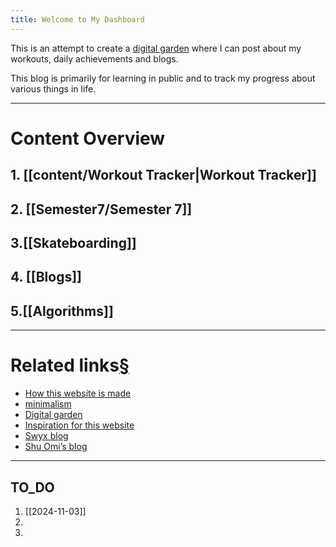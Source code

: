 ```yaml
---
title: Welcome to My Dashboard
---
```

This is an attempt to create a [digital garden](https://maggieappleton.com/garden-history) where I can post about my workouts, daily achievements and blogs. 

This blog is primarily for learning in public and to track my progress about various things in life.


---
# Content Overview
## 1. [[content/Workout Tracker|Workout Tracker]]

## 2. [[Semester7/Semester 7]]

## 3.[[Skateboarding]]

## 4. [[Blogs]]

## 5.[[Algorithms]]

---
# Related links[§](https://glitchdawg.github.io/parnassus/#related-links)

- [How this website is made](https://quartz.jzhao.xyz/)
- [minimalism](https://en.wikipedia.org/wiki/Minimalism)
- [Digital garden](https://maggieappleton.com/garden-history)
- [Inspiration for this website](https://www.youtube.com/redirect?event=video_description&redir_token=QUFFLUhqblN6VHI2c3BTUF9JN21tR1ZOYjI2RWttd2c4UXxBQ3Jtc0ttS3I0MDVSX1FvT29adTFmNHE3aF9yNWpxa2M4VXdVRVV3YXM0MDZELWRXU095WDRqLWI4MWZiaVU2Yy1KeHhPRHFCT1d2eU1Qc1NNUGF1b0xYdmJfMXJnYmREb25FZ0s4Z1FzLTFRc3BYa2FJeGJOdw&q=https%3A%2F%2Fnotes.nicolevanderhoeven.com%2FHow%2Bto%2Bpublish%2BObsidian%2Bnotes%2Bwith%2BQuartz%2Bon%2BGitHub%2BPages&v=6s6DT1yN4dw)
- [Swyx blog](https://www.swyx.io/learn-in-public)
- [Shu Omi’s blog](https://medium.com/my-learning-journal/why-you-should-learn-in-public-4fd3a6239549)

---
## TO_DO
1. [[2024-11-03]]
2. 
3. 